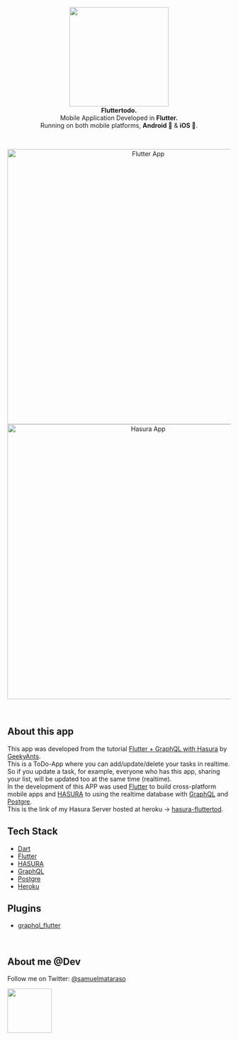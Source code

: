 <!-- header section -->
<p align="center">
  <img src="https://i.imgur.com/mXoNCIi.png" height="224" /><br/>
  <span><b>Fluttertodo.</b></span><br/>
  <span>Mobile Application Developed in <b>Flutter.</b></span><br/>
  <span>Running on both mobile platforms, <b>Android 🤖</b> & <b>iOS 🍎</b>. </span><br/>
</p>
<!-- header section END -->

<br/>
<!-- show case/gif section -->
<p align="center">
    <img alt="Flutter App" height="620" src="https://media.giphy.com/media/S9tX4ZTfOn1E0GcZIt/giphy.gif" />
    <img alt="Hasura App" height="620" src="https://media.giphy.com/media/VJlmuJzhNt6XIZXxZA/giphy.gif" />
</p>
<!-- show case/gif section END -->

<br/>

<!-- about app and course section -->

## About this app

This app was developed from the tutorial [Flutter + GraphQL with Hasura](https://blog.geekyants.com/flutter-graphql-with-hasura-d4d0b34621da)
by [GeekyAnts](https://blog.geekyants.com/@geekyants). <br/>
This is a ToDo-App where you can add/update/delete your tasks in realtime. So if you update a task, for example, everyone who has this app, sharing your list, will be updated too at the same time (realtime).
<br/>
In the development of this APP was used [Flutter]('https://flutter.dev/') to build cross-platform mobile apps and [HASURA]('https://hasura.io/') to using the realtime database with [GraphQL]('https://graphql.org/') and [Postgre]('https://www.postgresql.org/').
<br/>
This is the link of my Hasura Server hosted at heroku -> [hasura-fluttertod]('https://hasura-fluttertodo.herokuapp.com').

## Tech Stack

- [Dart](https://dart.dev/)
- [Flutter](https://flutter.dev/)
- [HASURA]('https://hasura.io/')
- [GraphQL]('https://graphql.org/')
- [Postgre]('https://www.postgresql.org/')
- [Heroku]('https://www.heroku.com/')

## Plugins

- [graphql_flutter]('https://pub.dev/packages/graphql_flutter')

<br/>

<!-- about me -->

## About me @Dev

Follow me on Twitter: [@samuelmataraso](https://twitter.com/samuelmataraso)

<a href="https://twitter.com/samuelmataraso" target="_blank">
<img src="https://twitter.com/samuelmataraso/profile_image?size=original" height="100" /></a>

<!-- about me  END -->
